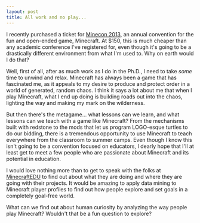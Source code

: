 ```yaml
---
layout: post
title: All work and no play...
---
```


I recently purchased a ticket for [Minecon 2013](http://www.minecraftwiki.net/wiki/MineCon),
an annual convention for the fun and open-ended game, Minecraft. At $150, this is much
cheaper than any academic conference I've registered for, even though it's going to be
a drastically different environment from what I'm used to. Why on earth would I do that?

Well, first of all, after as much work as I do in the Ph.D., I need to take *some*
time to unwind and relax. Minecraft has always been a game that has fascinated me,
as it appeals to my desire to produce and protect order in a world of generated,
random chaos. I think it says a lot about me that when I play Minecraft, what I
end up doing is building roads out into the chaos, lighting the way and making
my mark on the wilderness.

But then there's the metagame... what lessons can we learn, and what lessons can
we teach with a game like Minecraft? From the mechanisms built with redstone to
the mods that let us program LOGO-esque turtles to do our bidding, there is a
tremendous opportunity to use Minecraft to teach everywhere from the classroom
to summer camps. Even though I know this isn't going to be a convention focused
on educators, I dearly hope that I'll at least get to meet a few people who are
passionate about Minecraft and its potential in education.

I would love nothing more than to get to speak with the folks at
[MinecraftEDU](http://minecraftedu.com) to find out about what they are doing
and where they are going with their projects. It would be amazing to apply
data mining to Minecraft player profiles to find out how people explore and set
goals in a completely goal-free world.

What can we find out about human curiosity by analyzing the way people play
Minecraft? Wouldn't that be a fun question to explore?

